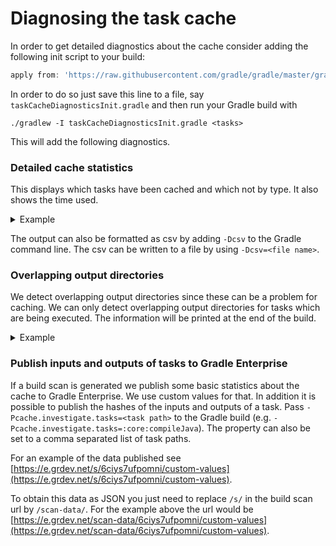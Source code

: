 # Diagnosing the task cache

In order to get detailed diagnostics about the cache consider adding the following init script to your build:

```groovy
apply from: 'https://raw.githubusercontent.com/gradle/gradle/master/gradle/taskCacheDetailedDiagnosticsInit.gradle'
```

In order to do so just save this line to a file, say `taskCacheDiagnosticsInit.gradle` and then run your Gradle build with
```
./gradlew -I taskCacheDiagnosticsInit.gradle <tasks>
```

This will add the following diagnostics.

### Detailed cache statistics
   
This displays which tasks have been cached and which not by type. It also shows the time used.

<details>
<summary>Example</summary>

```
Detailed cache statistics

  All tasks - 78 tasks took 3103 ms (avg 39,78 ms, stddev 288,61 ms, min 0 ms, max 2566 ms)
    FROM_CACHE - 23 tasks took 410 ms (avg 17,83 ms, stddev 33,02 ms, min 1 ms, max 152 ms)
      Cacheable - 23 tasks took 410 ms (avg 17,83 ms, stddev 33,02 ms, min 1 ms, max 152 ms)
        org.gradle.api.tasks.bundling.Jar - 1 task took 2 ms
        org.gradle.api.tasks.compile.JavaCompile - 9 tasks took 364 ms (avg 40,44 ms, stddev 44,04 ms, min 6 ms, max 152 ms)
        org.gradle.build.BuildReceipt - 1 task took 1 ms
        org.gradle.build.ClasspathManifest - 12 tasks took 43 ms (avg 3,58 ms, stddev 1,98 ms, min 1 ms, max 8 ms)
    UP_TO_DATE - 50 tasks took 99 ms (avg 1,98 ms, stddev 7,56 ms, min 0 ms, max 54 ms)
      Not cacheable - 50 tasks took 99 ms (avg 1,98 ms, stddev 7,56 ms, min 0 ms, max 54 ms)
        org.gradle.api.DefaultTask - 12 tasks took 56 ms (avg 4,67 ms, stddev 14,88 ms, min 0 ms, max 54 ms)
        org.gradle.api.tasks.bundling.Jar - 11 tasks took 27 ms (avg 2,45 ms, stddev 1,30 ms, min 1 ms, max 5 ms)
        org.gradle.api.tasks.compile.GroovyCompile - 12 tasks took 3 ms (avg 0,25 ms, stddev 0,43 ms, min 0 ms, max 1 ms)
        org.gradle.api.tasks.compile.JavaCompile - 3 tasks took 8 ms (avg 2,67 ms, stddev 2,49 ms, min 0 ms, max 6 ms)
        org.gradle.language.jvm.tasks.ProcessResources - 12 tasks took 5 ms (avg 0,42 ms, stddev 0,49 ms, min 0 ms, max 1 ms)
    EXECUTED - 5 tasks took 2594 ms (avg 518,80 ms, stddev 1023,65 ms, min 0 ms, max 2566 ms)
      Not cacheable - 4 tasks took 28 ms (avg 7,00 ms, stddev 11,00 ms, min 0 ms, max 26 ms)
        org.gradle.api.DefaultTask - 3 tasks took 26 ms (avg 8,67 ms, stddev 12,26 ms, min 0 ms, max 26 ms)
        org.gradle.api.tasks.Copy - 1 task took 2 ms
      Cacheable - 1 task took 2566 ms
        org.gradle.api.tasks.compile.JavaCompile - 1 task took 2566 ms
```
</details>

The output can also be formatted as csv by adding `-Dcsv` to the Gradle command line.
The csv can be written to a file by using `-Dcsv=<file name>`.
 
### Overlapping output directories

We detect overlapping output directories since these can be a problem for caching.
We can only detect overlapping output directories for tasks which are being executed.
The information will be printed at the end of the build.

<details>
<summary>Example</summary>

```
Overlapping task outputs while executing 'core:compileJava':

  - subprojects/base-services/build/classes/main/ has overlap between:
      - :baseServices:compileGroovy.destinationDir (org.gradle.api.tasks.compile.GroovyCompile)
      - :baseServices:compileJava.destinationDir (org.gradle.api.tasks.compile.JavaCompile)
  - subprojects/base-services-groovy/build/classes/main/ has overlap between:
      - :baseServicesGroovy:compileGroovy.destinationDir (org.gradle.api.tasks.compile.GroovyCompile)
      - :baseServicesGroovy:compileJava.destinationDir (org.gradle.api.tasks.compile.JavaCompile)
  - subprojects/cli/build/classes/main/ has overlap between:
      - :cli:compileGroovy.destinationDir (org.gradle.api.tasks.compile.GroovyCompile)
      - :cli:compileJava.destinationDir (org.gradle.api.tasks.compile.JavaCompile)
  - subprojects/jvm-services/build/classes/main/ has overlap between:
      - :jvmServices:compileGroovy.destinationDir (org.gradle.api.tasks.compile.GroovyCompile)
      - :jvmServices:compileJava.destinationDir (org.gradle.api.tasks.compile.JavaCompile)
  - subprojects/logging/build/classes/main/ has overlap between:
      - :logging:compileGroovy.destinationDir (org.gradle.api.tasks.compile.GroovyCompile)
      - :logging:compileJava.destinationDir (org.gradle.api.tasks.compile.JavaCompile)
  - subprojects/messaging/build/classes/main/ has overlap between:
      - :messaging:compileGroovy.destinationDir (org.gradle.api.tasks.compile.GroovyCompile)
      - :messaging:compileJava.destinationDir (org.gradle.api.tasks.compile.JavaCompile)
  - subprojects/model-core/build/classes/main/ has overlap between:
      - :modelCore:compileGroovy.destinationDir (org.gradle.api.tasks.compile.GroovyCompile)
      - :modelCore:compileJava.destinationDir (org.gradle.api.tasks.compile.JavaCompile)
  - subprojects/model-groovy/build/classes/main/ has overlap between:
      - :modelGroovy:compileGroovy.destinationDir (org.gradle.api.tasks.compile.GroovyCompile)
      - :modelGroovy:compileJava.destinationDir (org.gradle.api.tasks.compile.JavaCompile)
  - subprojects/native/build/classes/main/ has overlap between:
      - :native:compileGroovy.destinationDir (org.gradle.api.tasks.compile.GroovyCompile)
      - :native:compileJava.destinationDir (org.gradle.api.tasks.compile.JavaCompile)
  - subprojects/process-services/build/classes/main/ has overlap between:
      - :processServices:compileGroovy.destinationDir (org.gradle.api.tasks.compile.GroovyCompile)
      - :processServices:compileJava.destinationDir (org.gradle.api.tasks.compile.JavaCompile)
  - subprojects/resources/build/classes/main/ has overlap between:
      - :resources:compileGroovy.destinationDir (org.gradle.api.tasks.compile.GroovyCompile)
      - :resources:compileJava.destinationDir (org.gradle.api.tasks.compile.JavaCompile)
  - subprojects/version-info/build/classes/main has overlap between:
      - :versionInfo:compileGroovy.destinationDir (org.gradle.api.tasks.compile.GroovyCompile)
      - :versionInfo:compileJava.destinationDir (org.gradle.api.tasks.compile.JavaCompile)

  Tasks affected by type:

    - org.gradle.api.tasks.compile.GroovyCompile
      - :baseServices:compileGroovy
      - :baseServicesGroovy:compileGroovy
      - :cli:compileGroovy
      - :jvmServices:compileGroovy
      - :logging:compileGroovy
      - :messaging:compileGroovy
      - :modelCore:compileGroovy
      - :modelGroovy:compileGroovy
      - :native:compileGroovy
      - :processServices:compileGroovy
      - :resources:compileGroovy
      - :versionInfo:compileGroovy
    - org.gradle.api.tasks.compile.JavaCompile
      - :baseServices:compileJava
      - :baseServicesGroovy:compileJava
      - :cli:compileJava
      - :jvmServices:compileJava
      - :logging:compileJava
      - :messaging:compileJava
      - :modelCore:compileJava
      - :modelGroovy:compileJava
      - :native:compileJava
      - :processServices:compileJava
      - :resources:compileJava
      - :versionInfo:compileJava
```
</details>

### Publish inputs and outputs of tasks to Gradle Enterprise

If a build scan is generated we publish some basic statistics about the cache to Gradle Enterprise.
We use custom values for that. In addition it is possible to publish the hashes of the inputs and outputs of a task.
Pass `-Pcache.investigate.tasks=<task path>` to the Gradle build (e.g. `-Pcache.investigate.tasks=:core:compileJava`). The property can also
be set to a comma separated list of task paths.

For an example of the data published see [https://e.grdev.net/s/6ciys7ufpomni/custom-values](https://e.grdev.net/s/6ciys7ufpomni/custom-values).

To obtain this data as JSON you just need to replace `/s/` in the build scan url by `/scan-data/`.
For the example above the url would be [https://e.grdev.net/scan-data/6ciys7ufpomni/custom-values](https://e.grdev.net/scan-data/6ciys7ufpomni/custom-values).
